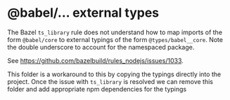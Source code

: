# @babel/... external types

The Bazel `ts_library` rule does not understand how to map imports of the form `@babel/core` to
external typings of the form `@types/babel__core`. Note the double underscore to account for the
namespaced package.

See https://github.com/bazelbuild/rules_nodejs/issues/1033.

This folder is a workaround to this by copying the typings directly into the project. Once the
issue with `ts_library` is resolved we can remove this folder and add appropriate npm dependencies
for the typings